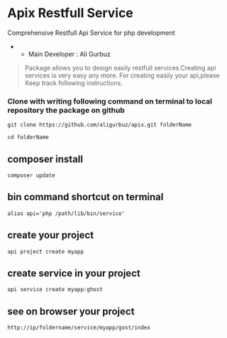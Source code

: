 # Apix Restfull Service
Comprehensive Restfull Api Service for php development
* - Main Developer : Ali Gurbuz

> Package allows you to design easily restfull services.Creating api services is very easy any more.
> For creating easily your api,please Keep track following instructions.



### Clone with writing following command on terminal to local repository the package on github

```
git clone https://github.com/aligurbuz/apix.git folderName

cd folderName

```

## composer install

```
composer update

```


## bin command shortcut on terminal

```
alias api='php /path/lib/bin/service'

```

## create your project

```
api project create myapp

```

## create service in your project

```
api service create myapp:ghost

```

## see on browser your project

```
http://ip/foldername/service/myapp/gost/index

```
